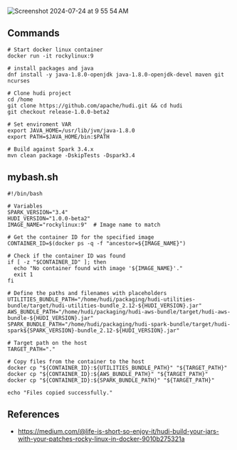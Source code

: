 ![Screenshot 2024-07-24 at 9 55 54 AM](https://github.com/user-attachments/assets/90c20b5c-1903-4c03-87d8-d4893a486cd4)

## Commands
```
# Start docker linux container
docker run -it rockylinux:9

# install packages and java
dnf install -y java-1.8.0-openjdk java-1.8.0-openjdk-devel maven git ncurses

# Clone hudi project
cd /home
git clone https://github.com/apache/hudi.git && cd hudi
git checkout release-1.0.0-beta2

# Set enviroment VAR
export JAVA_HOME=/usr/lib/jvm/java-1.8.0
export PATH=$JAVA_HOME/bin:$PATH

# Build against Spark 3.4.x
mvn clean package -DskipTests -Dspark3.4

```

## mybash.sh
```
#!/bin/bash

# Variables
SPARK_VERSION="3.4"
HUDI_VERSION="1.0.0-beta2"
IMAGE_NAME="rockylinux:9"  # Image name to match

# Get the container ID for the specified image
CONTAINER_ID=$(docker ps -q -f "ancestor=${IMAGE_NAME}")

# Check if the container ID was found
if [ -z "$CONTAINER_ID" ]; then
  echo "No container found with image '${IMAGE_NAME}'."
  exit 1
fi

# Define the paths and filenames with placeholders
UTILITIES_BUNDLE_PATH="/home/hudi/packaging/hudi-utilities-bundle/target/hudi-utilities-bundle_2.12-${HUDI_VERSION}.jar"
AWS_BUNDLE_PATH="/home/hudi/packaging/hudi-aws-bundle/target/hudi-aws-bundle-${HUDI_VERSION}.jar"
SPARK_BUNDLE_PATH="/home/hudi/packaging/hudi-spark-bundle/target/hudi-spark${SPARK_VERSION}-bundle_2.12-${HUDI_VERSION}.jar"

# Target path on the host
TARGET_PATH="."

# Copy files from the container to the host
docker cp "${CONTAINER_ID}:${UTILITIES_BUNDLE_PATH}" "${TARGET_PATH}"
docker cp "${CONTAINER_ID}:${AWS_BUNDLE_PATH}" "${TARGET_PATH}"
docker cp "${CONTAINER_ID}:${SPARK_BUNDLE_PATH}" "${TARGET_PATH}"

echo "Files copied successfully."

```


## References 
* https://medium.com/@life-is-short-so-enjoy-it/hudi-build-your-jars-with-your-patches-rocky-linux-in-docker-9010b275321a
  
